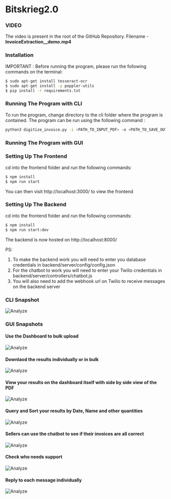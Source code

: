 # Bitskrieg2.0

### VIDEO
The video is present in the root of the GitHub Repository. Filename - **InvoiceExtraction__demo.mp4**

### Installation
IMPORTANT : Before running the program, please run the following commands on the terminal:

```sh
$ sudo apt-get install tesseract-ocr
$ sudo apt-get install -y poppler-utils
$ pip install -r requirements.txt
```

### Running The Program with CLI
To run the program, change directory to the cli folder where the program is contained. 
The program can be run using the following command :
```sh
python3 digitize_invoice.py -i <PATH_TO_INPUT_PDF> -o <PATH_TO_SAVE_OUTPUT_EXCEL>
```

### Running The Program with GUI

### Setting Up The Frontend

cd into the frontend folder and run the following commands:
```sh
$ npm install
$ npm run start
```
You can then visit http://localhost:3000/ to view the frontend

### Setting Up The Backend

cd into the frontend folder and run the following commands:
```sh
$ npm install
$ npm run start:dev
```

The backend is now hosted on http://localhost:8000/

PS:
1. To make the backend work you will need to enter you database credentials in backend/server/config/config.json
2. For the chatbot to work you will need to enter your Twilio credentials in backend/server/controllers/chatbot.js
3. You will also need to add the webhook url on Twilio to receive messages on the backend server

### CLI Snapshot
![Analyze](https://something-corona.s3.ap-south-1.amazonaws.com/flipkart/CLI.jpeg)

### GUI Snapshots

#### Use the Dashboard to bulk upload
![Analyze](https://something-corona.s3.ap-south-1.amazonaws.com/flipkart/1.PNG)

#### Downlaod the results individually or in bulk
![Analyze](https://something-corona.s3.ap-south-1.amazonaws.com/flipkart/Analyze.PNG)

#### View your results on the dashboard itself with side by side view of the PDF
![Analyze](https://something-corona.s3.ap-south-1.amazonaws.com/flipkart/Analyze-View.PNG)

#### Query and Sort your results by Date, Name and other quantities
![Analyze](https://something-corona.s3.ap-south-1.amazonaws.com/flipkart/Query.PNG)

#### Sellers can use the chatbot to see if their invoices are all correct
![Analyze](https://something-corona.s3.ap-south-1.amazonaws.com/flipkart/Whatsapp.PNG)

#### Check who needs support
![Analyze](https://something-corona.s3.ap-south-1.amazonaws.com/flipkart/Chatbot.PNG)

#### Reply to each message individually
![Analyze](https://something-corona.s3.ap-south-1.amazonaws.com/flipkart/Chatbot-Reply.PNG)


